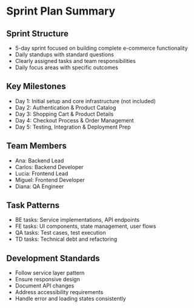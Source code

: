 # Sprint Plan Summary

## Sprint Structure
- 5-day sprint focused on building complete e-commerce functionality
- Daily standups with standard questions
- Clearly assigned tasks and team responsibilities
- Daily focus areas with specific outcomes

## Key Milestones
- Day 1: Initial setup and core infrastructure (not included)
- Day 2: Authentication & Product Catalog
- Day 3: Shopping Cart & Product Details
- Day 4: Checkout Process & Order Management
- Day 5: Testing, Integration & Deployment Prep

## Team Members
- Ana: Backend Lead
- Carlos: Backend Developer
- Lucia: Frontend Lead
- Miguel: Frontend Developer
- Diana: QA Engineer

## Task Patterns
- BE tasks: Service implementations, API endpoints
- FE tasks: UI components, state management, user flows
- QA tasks: Test cases, test execution
- TD tasks: Technical debt and refactoring

## Development Standards
- Follow service layer pattern
- Ensure responsive design
- Document API changes
- Address accessibility requirements
- Handle error and loading states consistently